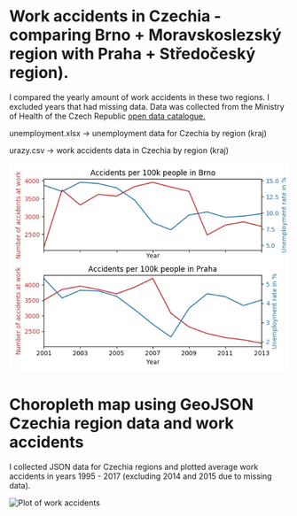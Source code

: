 # Work accidents in Czechia - comparing Brno + Moravskoslezský region with Praha + Středočeský region).

I compared the yearly amount of work accidents in these two regions. I excluded years that had missing data. Data was collected from the Ministry of Health of the Czech Republic [open data catalogue.](https://opendata.mzcr.cz/)

unemployment.xlsx -> unemployment data for Czechia by region (kraj)

urazy.csv -> work accidents data in Czechia by region (kraj)

![Plot of work accidents](https://github.com/jachymDvorak/Work_accidents_CZ/blob/main/plot_accidents.jpg?raw=true)

# Choropleth map using GeoJSON Czechia region data and work accidents 

I collected JSON data for Czechia regions and plotted average work accidents in years 1995 - 2017 (excluding 2014 and 2015 due to missing data).

![Plot of work accidents](https://github.com/jachymDvorak/Work_accidents_CZ/blob/main/Accidents_in_Czechia.jpg?raw=true)
